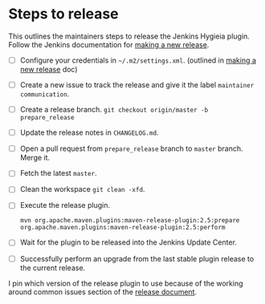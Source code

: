 # Steps to release

This outlines the maintainers steps to release the Jenkins Hygieia plugin.  Follow
the Jenkins documentation for [making a new release][plugin-release].

- [ ] Configure your credentials in `~/.m2/settings.xml`. (outlined in [making a
      new release][plugin-release] doc)
- [ ] Create a new issue to track the release and give it the label `maintainer
      communication`.
- [ ] Create a release branch. `git checkout origin/master -b prepare_release`
- [ ] Update the release notes in `CHANGELOG.md`.
- [ ] Open a pull request from `prepare_release` branch to `master` branch.
      Merge it.
- [ ] Fetch the latest `master`.
- [ ] Clean the workspace `git clean -xfd`.
- [ ] Execute the release plugin.

    ```
    mvn org.apache.maven.plugins:maven-release-plugin:2.5:prepare org.apache.maven.plugins:maven-release-plugin:2.5:perform
    ```

- [ ] Wait for the plugin to be released into the Jenkins Update Center.
- [ ] Successfully perform an upgrade from the last stable plugin release to the
      current release.

I pin which version of the release plugin to use because of the working around
common issues section of the [release document][plugin-release].


[plugin-release]: https://wiki.jenkins-ci.org/display/JENKINS/Hosting+Plugins
